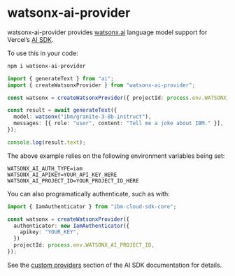 # watsonx-ai-provider

watsonx-ai-provider provides [watsonx.ai](https://www.ibm.com/products/watsonx-ai) language model support for Vercel’s [AI SDK](https://sdk.vercel.ai/).

To use this in your code:

```sh
npm i watsonx-ai-provider
```

```typescript
import { generateText } from "ai";
import { createWatsonxProvider } from "watsonx-ai-provider";

const watsonx = createWatsonxProvider({ projectId: process.env.WATSONX_AI_PROJECT_ID });

const result = await generateText({
  model: watsonx("ibm/granite-3-8b-instruct"),
  messages: [{ role: "user", content: "Tell me a joke about IBM." }],
});

console.log(result.text);
```

The above example relies on the following environment variables being set:

```
WATSONX_AI_AUTH_TYPE=iam
WATSONX_AI_APIKEY=YOUR_API_KEY_HERE
WATSONX_AI_PROJECT_ID=YOUR_PROJECT_ID_HERE
```

You can also programatically authenticate, such as with:

```typescript
import { IamAuthenticator } from "ibm-cloud-sdk-core";

const watsonx = createWatsonxProvider({
  authenticator: new IamAuthenticator({
    apikey: "YOUR_KEY",
  })
  projectId: process.env.WATSONX_AI_PROJECT_ID,
});
```

See the [custom providers](https://sdk.vercel.ai/docs/foundations/providers-and-models) section of the AI SDK documentation for details.
